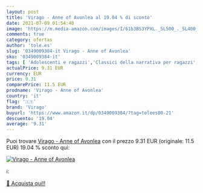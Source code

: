 ```yaml
---
layout: post
title: 'Virago - Anne of Avonlea al 19.04 % di sconto'
date: 2021-07-09 01:54:48
image: 'https://m.media-amazon.com/images/I/61b3BS3YPXL._SL500_._SL400_.jpg'
comments: true
category: ofertas
author: 'tole.es'
slug: '0349009384-it Virago - Anne of Avonlea'
sku: '0349009384-it'
tags: [ 'Adolescenti e ragazzi','Classici della narrativa per ragazzi','Classici per bambini','Letteratura e narrativa per adolescenti e ragazzi','Letteratura e narrativa per bambini','Libri','Libri per bambini','Narrativa su orfani e case famiglia per ragazzi','Narrativa sui problemi sociali e familiari per ragazzi','Narrativa sulla vita familiare per ragazzi','virago', ]
actualPrice: 9.31 EUR
currency: EUR
price: 9.31
comparePrice: 11.5 EUR
prodname: 'Virago - Anne of Avonlea'
country: 'it'
flag: '🇮🇹'
brand: 'Virago'
buyurl: 'https://www.amazon.it/dp/0349009384/?tag=tolees00-21'
descuento: '19.04'
average: '9.31'
---
```


Puoi trovare [Virago - Anne of Avonlea](https://www.amazon.it/dp/0349009384/?tag=tolees00-21) con il prezzo 9.31 EUR (originale: 11.5 EUR) 19.04 % sconto qui:

[![Virago - Anne of Avonlea](https://m.media-amazon.com/images/I/61b3BS3YPXL._SL500_._SL400_.jpg)](https://www.amazon.it/dp/0349009384/?tag=tolees00-21)

ℹ️:


[🛒 Acquista qui!!](https://www.amazon.it/dp/0349009384/?tag=tolees00-21)
